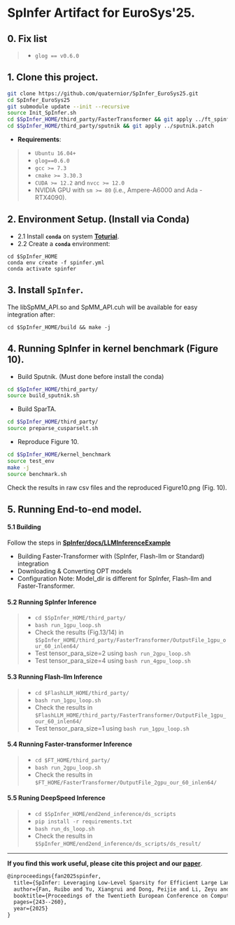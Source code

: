 # SpInfer Artifact for EuroSys'25.
## 0. Fix list
> + `glog == v0.6.0`

## 1. Clone this project.
```bash
git clone https://github.com/quaternior/SpInfer_EuroSys25.git
cd SpInfer_EuroSys25
git submodule update --init --recursive
source Init_SpInfer.sh
cd $SpInfer_HOME/third_party/FasterTransformer && git apply ../ft_spinfer.patch
cd $SpInfer_HOME/third_party/sputnik && git apply ../sputnik.patch
```

+ **Requirements**: 
> + `Ubuntu 16.04+`
> + `glog==0.6.0`
> + `gcc >= 7.3`
> + `cmake >= 3.30.3`
> + `CUDA >= 12.2` and `nvcc >= 12.0`
> + NVIDIA GPU with `sm >= 80` (i.e., Ampere-A6000 and  Ada -RTX4090).

## 2. Environment Setup. (Install via Conda)
+ 2.1 Install **`conda`** on system **[Toturial](https://docs.anaconda.com/miniconda/)**.
+ 2.2 Create a **`conda`** environment: 
```
cd $SpInfer_HOME
conda env create -f spinfer.yml
conda activate spinfer
```

## 3. Install **`SpInfer`**.
The libSpMM_API.so and SpMM_API.cuh will be available for easy integration after:
```
cd $SpInfer_HOME/build && make -j
```

## 4. Running **SpInfer** in kernel benchmark (Figure 10).
- Build Sputnik. (Must done before install the conda)

```bash
cd $SpInfer_HOME/third_party/
source build_sputnik.sh
```

- Build SparTA.

```bash
cd $SpInfer_HOME/third_party/
source preparse_cusparselt.sh
```

- Reproduce Figure 10.

```bash
cd $SpInfer_HOME/kernel_benchmark
source test_env
make -j
source benchmark.sh
```

Check the results in raw csv files and the reproduced Figure10.png (Fig. 10).

## 5. Running End-to-end model.
#### 5.1 Building
Follow the steps in **[SpInfer/docs/LLMInferenceExample](https://github.com/HPMLL/SpInfer_EuroSys25/blob/main/docs/LLMInferenceExample.md#llm-inference-example)**
+ Building Faster-Transformer with (SpInfer, Flash-llm or Standard) integration
+ Downloading & Converting OPT models
+ Configuration
Note: Model_dir is different for SpInfer, Flash-llm and Faster-Transformer.
#### 5.2 Running **SpInfer** Inference
> + `cd $SpInfer_HOME/third_party/`
> + `bash run_1gpu_loop.sh`
> + Check the results (Fig.13/14) in `$SpInfer_HOME/third_party/FasterTransformer/OutputFile_1gpu_our_60_inlen64/`
> + Test tensor_para_size=2 using `bash run_2gpu_loop.sh`
> + Test tensor_para_size=4 using `bash run_4gpu_loop.sh`
#### 5.3 Running **Flash-llm** Inference
> + `cd $FlashLLM_HOME/third_party/`
> + `bash run_1gpu_loop.sh`
> + Check the results in `$FlashLLM_HOME/third_party/FasterTransformer/OutputFile_1gpu_our_60_inlen64/`
> + Test tensor_para_size=1 using `bash run_1gpu_loop.sh`
#### 5.4 Running **Faster-transformer** Inference
> + `cd $FT_HOME/third_party/`
> + `bash run_2gpu_loop.sh`
> + Check the results in `$FT_HOME/FasterTransformer/OutputFile_2gpu_our_60_inlen64/`
#### 5.5 Runing **DeepSpeed** Inference
> + `cd $SpInfer_HOME/end2end_inference/ds_scripts`
> + `pip install -r requirements.txt`
> + `bash run_ds_loop.sh`
> + Check the results in `$SpInfer_HOME/end2end_inference/ds_scripts/ds_result/`

---

**If you find this work useful, please cite this project and our [paper](https://dl.acm.org/doi/10.1145/3689031.3717481)**.

  ```tex
  @inproceedings{fan2025spinfer,
    title={SpInfer: Leveraging Low-Level Sparsity for Efficient Large Language Model Inference on GPUs},
    author={Fan, Ruibo and Yu, Xiangrui and Dong, Peijie and Li, Zeyu and Gong, Gu and Wang, Qiang and Wang, Wei and Chu, Xiaowen},
    booktitle={Proceedings of the Twentieth European Conference on Computer Systems},
    pages={243--260},
    year={2025}
  }
  ```
 